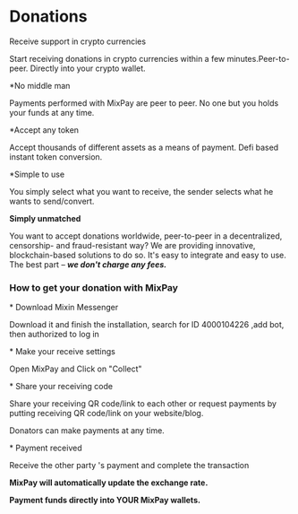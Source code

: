 # Donations

Receive support in crypto currencies

Start receiving donations in crypto currencies within a few minutes.Peer-to-peer. Directly into your crypto wallet.

\*No middle man

Payments performed with MixPay are peer to peer. No one but you holds your funds at any time.

\*Accept any token

Accept thousands of different assets as a means of payment. Defi based instant token conversion.

\*Simple to use

You simply select what you want to receive, the sender selects what he wants to send/convert.

**Simply unmatched**

You want to accept donations worldwide, peer-to-peer in a decentralized, censorship- and fraud-resistant way? We are providing innovative, blockchain-based solutions to do so. It's easy to integrate and easy to use. The best part – _**we don't charge any fees.**_

### **How to get your donation with MixPay**

\* Download Mixin Messenger

Download it and finish the installation, search for ID 4000104226 ,add bot, then authorized to log in

\* Make your receive settings

Open MixPay and Click on "Collect"

\* Share your receiving code

Share your receiving QR code/link to each other or request payments by putting receiving QR code/link  on your website/blog.

Donators can make payments at any time.&#x20;

\* Payment received

Receive the other party 's payment and complete the transaction

**MixPay will automatically update the exchange rate.**

**Payment funds directly into YOUR MixPay wallets.**&#x20;
